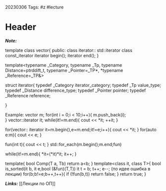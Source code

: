 20230306
Tags: #z #lecture 
# Header 


***Note:*** 

template<class T>
class vector{
	public:
		class iterator::
			std::iterator
		class const_iterator
			iterator begin();
			iterator end();	
}

template<typename _Category, typename _Tp, typename Distance=ptrddift_t, typename _Pointer=_TP*, *typename _Reference=_TP&> 

struct iterator{
	typedef _Category iterator_category;
	typedef _Tp value_type;
	typedef _Distance difference_type;
	typedef _Pointer pointer;
	typedef _Reference reference;

}

Example:
vector<int> m;
for(int i = 0;i < 10;i++){
	m.push_back(i);  
}
vector<int>::iterator it;
while(it!=m.end){
	cout << *it;
	++it;
}

for(vector<int>:: iterator it=m.begin(),e=m.end;it!=e;i++){
	cout << *it;
}
for(auto e:m){
	cout << e;
}

fun(int t){
	cout << t;
}
std::for_each(m.begin();m.end;fun)

while(it!=m.end){
	*it=(*it)*it;
	it++;
}


template<class T>{
	bool Comp(T a, Tb)
	return a<b;
}
template<class it, class T>{
	bool is_sorted(it b, it e,bool (&fun)(T,T))
	it t = b;
	t++;
	e--; (по идее ошибка в лекции)
	for(b;b!=e;b++,t++){
		if (!fun(b,t)) return false;
	}
	return true;
}




***Links:*** [[Лекции по ОП]]

